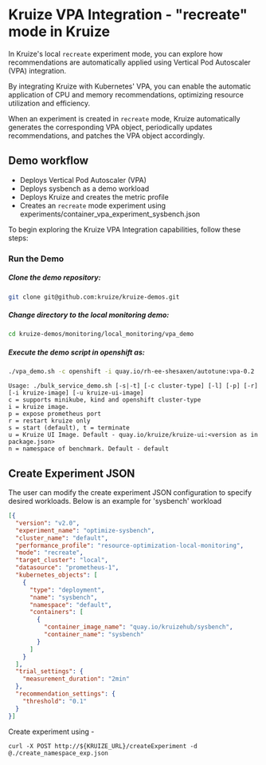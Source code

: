 # Kruize VPA Integration - "recreate" mode in Kruize

In Kruize's local `recreate` experiment mode, you can explore how recommendations are automatically applied using Vertical Pod Autoscaler (VPA) integration.

By integrating Kruize with Kubernetes' VPA, you can enable the automatic application of CPU and memory recommendations, optimizing resource utilization and efficiency.

When an experiment is created in `recreate` mode, Kruize automatically generates the corresponding VPA object, periodically updates recommendations, and patches the VPA object accordingly.


## Demo workflow

- Deploys Vertical Pod Autoscaler (VPA)
- Deploys sysbench as a demo workload
- Deploys Kruize and creates the metric profile
- Creates an `recreate` mode experiment using experiments/container_vpa_experiment_sysbench.json

To begin exploring the Kruize VPA Integration capabilities, follow these steps:

### Run the Demo

##### Clone the demo repository:
```sh
git clone git@github.com:kruize/kruize-demos.git
```
##### Change directory to the local monitoring demo:
```sh
cd kruize-demos/monitoring/local_monitoring/vpa_demo
```
##### Execute the demo script in openshift as:
```sh
./vpa_demo.sh -c openshift -i quay.io/rh-ee-shesaxen/autotune:vpa-0.2
```

```
Usage: ./bulk_service_demo.sh [-s|-t] [-c cluster-type] [-l] [-p] [-r] [-i kruize-image] [-u kruize-ui-image]
c = supports minikube, kind and openshift cluster-type
i = kruize image.
p = expose prometheus port
r = restart kruize only
s = start (default), t = terminate
u = Kruize UI Image. Default - quay.io/kruize/kruize-ui:<version as in package.json>
n = namespace of benchmark. Default - default
```

## Create Experiment JSON

The user can modify the create experiment JSON configuration to specify desired workloads.
Below is an example for 'sysbench' workload 

```json
[{
  "version": "v2.0",
  "experiment_name": "optimize-sysbench",
  "cluster_name": "default",
  "performance_profile": "resource-optimization-local-monitoring",
  "mode": "recreate",
  "target_cluster": "local",
  "datasource": "prometheus-1",
  "kubernetes_objects": [
    {
      "type": "deployment",
      "name": "sysbench",
      "namespace": "default",
      "containers": [
        {
          "container_image_name": "quay.io/kruizehub/sysbench",
          "container_name": "sysbench"
        }
      ]
    }
  ],
  "trial_settings": {
    "measurement_duration": "2min"
  },
  "recommendation_settings": {
    "threshold": "0.1"
  }
}]

```

Create experiment using -

```
curl -X POST http://${KRUIZE_URL}/createExperiment -d @./create_namespace_exp.json
```